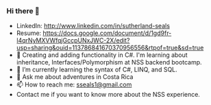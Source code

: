 ### Hi there 👋
- LinkedIn: http://www.linkedin.com/in/sutherland-seals
- Resume: https://docs.google.com/document/d/1gd9fr-l4qrNyMXVWfqjGccpUNxJWC-2X/edit?usp=sharing&ouid=113786841670370956556&rtpof=true&sd=true
- 🔭 Creating and adding functionality in C#. I'm learning about inheritance, Interfaces/Polymorphism at NSS backend bootcamp.
- 🌱 I’m currently learning the syntax of C#, LINQ, and SQL.
- 💬 Ask me about adventures in Costa Rica
- 📫 How to reach me: sseals1@gmail.com
- Contact me if you want to know more about the NSS experience.
<!--
**sseals1/sseals1** is a ✨ _special_ ✨ repository because its `README.md` (this file) appears on your GitHub profile.

Here are some ideas to get you started:


- 
- 👯 I’m looking to collaborate on ...
- 🤔 I’m looking for help with ...
- 
- 😄 Pronouns: ...
- ⚡ Fun fact: ...
-->
